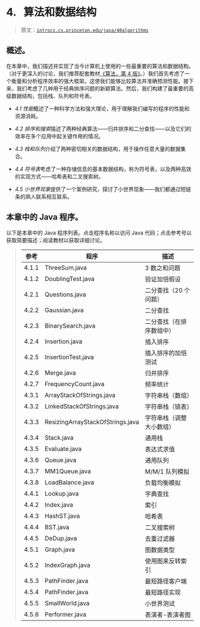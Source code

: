 # 4\.   算法和数据结构

> 原文：[`introcs.cs.princeton.edu/java/40algorithms`](https://introcs.cs.princeton.edu/java/40algorithms)

## 概述。

在本章中，我们描述并实现了当今计算机上使用的一些最重要的算法和数据结构。（对于更深入的讨论，我们推荐配套教材[《算法，第 4 版》](https://algs4.cs.princeton.edu)。）我们首先考虑了一个衡量和分析程序效率的强大框架。这使我们能够比较算法并准确预测性能。接下来，我们考虑了几种用于经典排序问题的新颖算法。然后，我们构建了最重要的高级数据结构，包括栈、队列和符号表。

+   *4.1 性能*概述了一种科学方法和强大理论，用于理解我们编写的程序的性能和资源消耗。

+   *4.2 排序和搜索*描述了两种经典算法——归并排序和二分查找——以及它们的效率在多个应用中起关键作用的情况。

+   *4.3 栈和队列*介绍了两种密切相关的数据结构，用于操作任意大量的数据集合。

+   *4.4 符号表*考虑了一种存储信息的基本数据结构，称为符号表，以及两种高效的实现方式——哈希表和二叉搜索树。

+   *4.5 小世界现象*提供了一个案例研究，探讨了小世界现象——我们都通过短链条的熟人联系相互联系。

## 本章中的 Java 程序。

以下是本章中的 Java 程序列表。点击程序名称以访问 Java 代码；点击参考号以获取简要描述；阅读教材以获取详细讨论。

> | **参考** | **程序** | **描述** |
> | --- | --- | --- |
> | 4.1.1 | ThreeSum.java | 3 数之和问题 |
> | 4.1.2 | DoublingTest.java | 验证加倍假设 |
> | 4.2.1 | Questions.java | 二分查找（20 个问题） |
> | 4.2.2 | Gaussian.java | 二分查找 |
> | 4.2.3 | BinarySearch.java | 二分查找（在排序数组中） |
> | 4.2.4 | Insertion.java | 插入排序 |
> | 4.2.5 | InsertionTest.java | 插入排序的加倍测试 |
> | 4.2.6 | Merge.java | 归并排序 |
> | 4.2.7 | FrequencyCount.java | 频率统计 |
> | 4.3.1 | ArrayStackOfStrings.java | 字符串栈（数组） |
> | 4.3.2 | LinkedStackOfStrings.java | 字符串栈（链表） |
> | 4.3.3 | ResizingArrayStackOfStrings.java | 字符串栈（调整大小数组） |
> | 4.3.4 | Stack.java | 通用栈 |
> | 4.3.5 | Evaluate.java | 表达式求值 |
> | 4.3.6 | Queue.java | 通用队列 |
> | 4.3.7 | MM1Queue.java | M/M/1 队列模拟 |
> | 4.3.8 | LoadBalance.java | 负载均衡模拟 |
> | 4.4.1 | Lookup.java | 字典查找 |
> | 4.4.2 | Index.java | 索引 |
> | 4.4.3 | HashST.java | 哈希表 |
> | 4.4.4 | BST.java | 二叉搜索树 |
> | 4.4.5 | DeDup.java | 去重过滤器 |
> | 4.5.1 | Graph.java | 图数据类型 |
> | 4.5.2 | IndexGraph.java | 使用图来反转索引 |
> | 4.5.3 | PathFinder.java | 最短路径客户端 |
> | 4.5.4 | PathFinder.java | 最短路径实现 |
> | 4.5.5 | SmallWorld.java | 小世界测试 |
> | 4.5.6 | Performer.java | 表演者-表演者图 |
